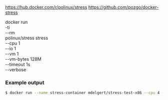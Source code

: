 https://hub.docker.com/r/polinux/stress
https://github.com/pozgo/docker-stress


docker run \
  -ti \
  --rm \
  polinux/stress stress \
    --cpu 1 \
    --io 1 \
    --vm 1 \
    --vm-bytes 128M \
    --timeout 1s \
    --verbose

### Example output

```bash
$ docker run --name stress-container mdelgert/stress-test-x86 --cpu 4 --io 1 --vm 1 --vm-bytes 128M --timeout 3600s --metrics-brief
```